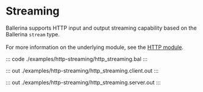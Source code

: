 # Streaming

Ballerina supports HTTP input and output streaming capability based on the Ballerina `stream` type.<br/><br/>
For more information on the underlying module, 
see the [HTTP module](https://docs.central.ballerina.io/ballerina/http/latest/).


::: code ./examples/http-streaming/http_streaming.bal :::

::: out ./examples/http-streaming/http_streaming.client.out :::

::: out ./examples/http-streaming/http_streaming.server.out :::